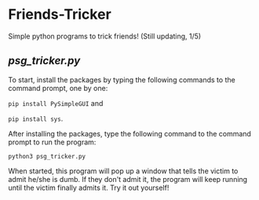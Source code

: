 # Friends-Tricker
Simple python programs to trick friends! (Still updating, 1/5)

## **_psg_tricker.py_**

To start, install the packages by typing the following commands to the command prompt, one by one:

```pip install PySimpleGUI``` and 

```pip install sys```.

After installing the packages, type the following command to the command prompt to run the program:

```python3 psg_tricker.py```

When started, this program will pop up a window that tells the victim to admit he/she is dumb. If they don't admit it, the program will keep running until the victim finally admits it. Try it out yourself!
